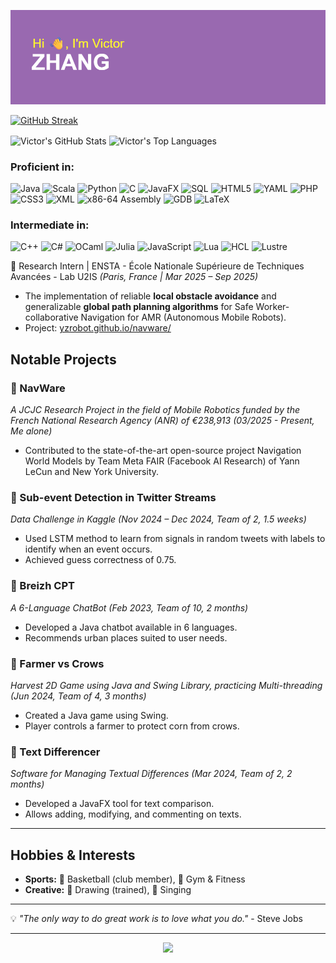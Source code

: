 <p align="left">
  <img src="https://raw.githubusercontent.com/FBI-openup/FBI-openup/master/cover.png" width="1000px">
</p>

[![GitHub Streak](https://streak-stats.vercel.app?user=FBI-openup&theme=cyber-streakglow&hide_border=true&date_format=j%20M%5B%20Y%5D)](https://git.io/streak-stats)


<p align="left">
  <img align="center" src="https://github-readme-stats.vercel.app/api?username=FBI-openup&show_icons=true&theme=dracula&include_all_commits=true&count_private=true&rank_icon=github&bg_color=90,8A2BE2,1E90FF,FF4500,FF69B4" alt="Victor's GitHub Stats"/>
  <img align="center" src="https://github-readme-stats.vercel.app/api/top-langs/?username=FBI-openup&layout=donut&theme=dracula&bg_color=35,FFFFFF,1E90FF,8A2BE2&langs_count=6&hide=HTML" alt="Victor's Top Languages"/>
</p>

### Proficient in:
<p align="left">
  <img src="https://img.shields.io/badge/Java-ED8B00?style=for-the-badge&logo=openjdk&logoColor=white" alt="Java"/>
  <img src="https://img.shields.io/badge/Scala-DC322F?style=for-the-badge&logo=scala&logoColor=white" alt="Scala"/>
  <img src="https://img.shields.io/badge/Python-3776AB?style=for-the-badge&logo=python&logoColor=white" alt="Python"/>
  <img src="https://img.shields.io/badge/C-00599C?style=for-the-badge&logo=c&logoColor=white" alt="C"/>
  <img src="https://img.shields.io/badge/JavaFX-007396?style=for-the-badge&logo=openjdk&logoColor=white" alt="JavaFX"/>
  <img src="https://img.shields.io/badge/SQL-4479A1?style=for-the-badge&logo=mysql&logoColor=white" alt="SQL"/>
  <img src="https://img.shields.io/badge/HTML5-E34F26?style=for-the-badge&logo=html5&logoColor=white" alt="HTML5"/>
  <img src="https://img.shields.io/badge/YAML-CB171E?style=for-the-badge&logo=yaml&logoColor=white" alt="YAML"/>
  <img src="https://img.shields.io/badge/PHP-777BB4?style=for-the-badge&logo=php&logoColor=white" alt="PHP"/>
  <img src="https://img.shields.io/badge/CSS3-1572B6?style=for-the-badge&logo=w3c&logoColor=white" alt="CSS3"/>
  <img src="https://img.shields.io/badge/XML-000000?style=for-the-badge&logo=feedly&logoColor=white" alt="XML"/> 
  <img src="https://img.shields.io/badge/x86_64_Assembly-522D80?style=for-the-badge&logo=intel&logoColor=white" alt="x86-64 Assembly"/>
  <img src="https://img.shields.io/badge/GDB-CC0000?style=for-the-badge&logo=gnu&logoColor=white" alt="GDB"/>
  <img src="https://img.shields.io/badge/LaTeX-008080?style=for-the-badge&logo=latex&logoColor=white" alt="LaTeX"/>
  <!--img src="https://img.shields.io/badge/Git-F05032?style=for-the-badge&logo=git&logoColor=white" alt="Git"/>
  <img src="https://img.shields.io/badge/Docker-2496ED?style=for-the-badge&logo=docker&logoColor=white" alt="Docker"/>
  <img src="https://img.shields.io/badge/Linux-FCC624?style=for-the-badge&logo=linux&logoColor=black" alt="Linux"/>
  <img src="https://img.shields.io/badge/PowerShell-5391FE?style=for-the-badge&logo=powershell&logoColor=white" alt="PowerShell"/-->
</p>

### Intermediate in:
<p align="left">
  <img src="https://img.shields.io/badge/C++-00599C?style=for-the-badge&logo=cplusplus&logoColor=white" alt="C++"/>
  <img src="https://img.shields.io/badge/C%23-239120?style=for-the-badge&logo=c-sharp&logoColor=white" alt="C#"/>
  <img src="https://img.shields.io/badge/OCaml-EC6813?style=for-the-badge&logo=ocaml&logoColor=white" alt="OCaml"/>
  <img src="https://img.shields.io/badge/Julia-9558B2?style=for-the-badge&logo=julia&logoColor=white" alt="Julia"/>
  <img src="https://img.shields.io/badge/JavaScript-F7DF1E?style=for-the-badge&logo=javascript&logoColor=black" alt="JavaScript"/>
  <img src="https://img.shields.io/badge/Lua-2C2D72?style=for-the-badge&logo=lua&logoColor=white" alt="Lua"/>
  <img src="https://img.shields.io/badge/HCL-6836F2?style=for-the-badge&logo=hashicorp&logoColor=white" alt="HCL"/>
  <img src="https://img.shields.io/badge/Lustre-FF6B00?style=for-the-badge&logoColor=white&text=Lustre" alt="Lustre"/> 
</p>

🔹 Research Intern | ENSTA - École Nationale Supérieure de Techniques Avancées - Lab U2IS *(Paris, France | Mar 2025 – Sep 2025)*
- The implementation of reliable **local obstacle avoidance** and generalizable **global path planning algorithms** for Safe Worker-collaborative Navigation for AMR (Autonomous Mobile Robots).
- Project: [yzrobot.github.io/navware/](https://yzrobot.github.io/navware/)


## Notable Projects


### 🔹 NavWare
*A JCJC Research Project in the field of Mobile Robotics funded by the French National Research Agency (ANR) of €238,913*
*(03/2025 - Present, Me alone)*
- Contributed to the state-of-the-art open-source project Navigation World Models by Team Meta FAIR (Facebook AI Research) of Yann LeCun and New York University.

### 🔹 Sub-event Detection in Twitter Streams
*Data Challenge in Kaggle*
*(Nov 2024 – Dec 2024, Team of 2, 1.5 weeks)*
- Used LSTM method to learn from signals in random tweets with labels to identify when an event occurs.
- Achieved guess correctness of 0.75.

### 🔹 Breizh CPT
*A 6-Language ChatBot*
*(Feb 2023, Team of 10, 2 months)*
- Developed a Java chatbot available in 6 languages.
- Recommends urban places suited to user needs.

### 🔹 Farmer vs Crows
*Harvest 2D Game using Java and Swing Library, practicing Multi-threading*
*(Jun 2024, Team of 4, 3 months)*
- Created a Java game using Swing.
- Player controls a farmer to protect corn from crows.

### 🔹 Text Differencer
*Software for Managing Textual Differences*
*(Mar 2024, Team of 2, 2 months)*
- Developed a JavaFX tool for text comparison.
- Allows adding, modifying, and commenting on texts.

---

## Hobbies & Interests

- **Sports:** 🏀 Basketball (club member), 💪 Gym & Fitness
- **Creative:** 🎨 Drawing (trained), 🎤 Singing

---

💡 *"The only way to do great work is to love what you do."* - Steve Jobs

---
<p align="center">
  <img src="https://raw.githubusercontent.com/FBI-openup/FBI-openup/master/neuro.gif" width="800px">
</p>
